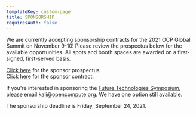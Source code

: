 ```yaml
---
templateKey: custom-page
title: SPONSORSHIP
requiresAuth: false
---
```

We are currently accepting sponsorship contracts for the 2021 OCP Global Summit on November 9-10! Please review the prospectus below for the available opportunities. All spots and booth spaces are awarded on a first-signed, first-served basis. 

[Click here](https://146a55aca6f00848c565-a7635525d40ac1c70300198708936b4e.ssl.cf1.rackcdn.com/images/00acfd2ba573a0df77aeee69a46e763e32dd73da.pdf) for the sponsor prospectus. \
[Click here](https://146a55aca6f00848c565-a7635525d40ac1c70300198708936b4e.ssl.cf1.rackcdn.com/images/238f2e0c5dd9405d367ece7feaf8a6ed4092fb97.pdf) for the sponsor contract.

If you're interested in sponsoring the [Future Technologies Symposium](https://www.opencompute.org/summit/ocp-future-technologies-symposium), please email kali@opencompute.org. We have one option still available. 

The sponsorship deadline is Friday, September 24, 2021.